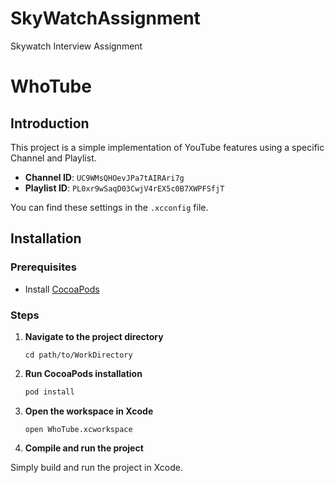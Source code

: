# SkyWatchAssignment
Skywatch Interview Assignment

# WhoTube

## Introduction

This project is a simple implementation of YouTube features using a specific Channel and Playlist. 
- **Channel ID**: `UC9WMsQHOevJPa7tAIRAri7g`
- **Playlist ID**: `PL0xr9wSaqD03CwjV4rEX5c0B7XWPFSfjT`

You can find these settings in the `.xcconfig` file.

## Installation

### Prerequisites
- Install [CocoaPods](https://cocoapods.org/)

### Steps
1. **Navigate to the project directory**

    ```
    cd path/to/WorkDirectory
    ```

2. **Run CocoaPods installation**

    ```bash
    pod install
    ```

3. **Open the workspace in Xcode**

    ```
    open WhoTube.xcworkspace
    ```

4. **Compile and run the project**

Simply build and run the project in Xcode.
